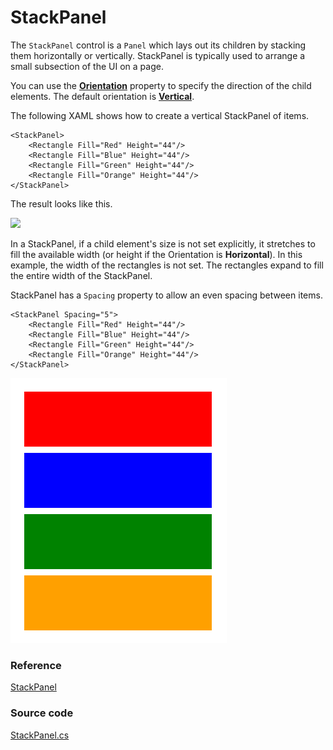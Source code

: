 # StackPanel

The `StackPanel` control is a `Panel` which lays out its children by stacking them horizontally or vertically. StackPanel is typically used to arrange a small subsection of the UI on a page.

You can use the [**Orientation**](https://docs.microsoft.com/en-us/uwp/api/windows.ui.xaml.controls.stackpanel.orientation) property to specify the direction of the child elements. The default orientation is [**Vertical**](https://docs.microsoft.com/en-us/uwp/api/Windows.UI.Xaml.Controls.Orientation).

The following XAML shows how to create a vertical StackPanel of items.

```markup
<StackPanel>
    <Rectangle Fill="Red" Height="44"/>
    <Rectangle Fill="Blue" Height="44"/>
    <Rectangle Fill="Green" Height="44"/>
    <Rectangle Fill="Orange" Height="44"/>
</StackPanel>
```

The result looks like this.

![](https://docs.microsoft.com/en-us/windows/uwp/design/layout/images/layout-panel-stack-panel.png)

In a StackPanel, if a child element's size is not set explicitly, it stretches to fill the available width \(or height if the Orientation is **Horizontal**\). In this example, the width of the rectangles is not set. The rectangles expand to fill the entire width of the StackPanel.

StackPanel has a `Spacing` property to allow an even spacing between items.

```markup
<StackPanel Spacing="5">
    <Rectangle Fill="Red" Height="44"/>
    <Rectangle Fill="Blue" Height="44"/>
    <Rectangle Fill="Green" Height="44"/>
    <Rectangle Fill="Orange" Height="44"/>
</StackPanel>
```

![](../../.gitbook/assets/image%20%2812%29.png)

### Reference <a id="reference"></a>

[StackPanel](http://reference.avaloniaui.net/api/Avalonia.Controls/StackPanel/)

### Source code <a id="source-code"></a>

[StackPanel.cs](https://github.com/AvaloniaUI/Avalonia/blob/master/src/Avalonia.Controls/StackPanel.cs)

